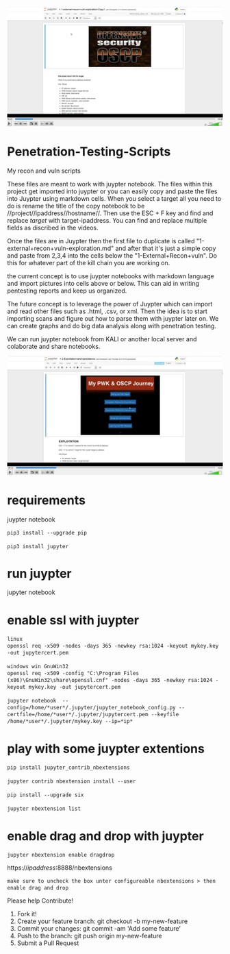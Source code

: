 [![Penetration testing methodology](https://github.com/jinverar/Penetration-Testing-Scripts/blob/master/playable-snip.JPG)](https://youtu.be/G9JcTkrvYuc "PWK Scripts in a custom Juypter Notebook")

# Penetration-Testing-Scripts
My recon and vuln scripts

These files are meant to work with juypter notebook. The files within this project get imported into juypter or you can easily copy and paste the files into Juypter using markdown cells. When you select a target all you need to do is rename the title of the copy notebook to be //project//ipaddress//hostname//. Then use the ESC + F key and find and replace *target* with target-ipaddress. You can find and replace multiple fields as discribed in the videos. 

Once the files are in Juypter then the first file to duplicate is called "1-external+recon+vuln-exploration.md" and after that it's just a simple copy and paste from 2,3,4 into the cells below the "1-External+Recon+vuln". Do this for whatever part of the kill chain you are working on. 

the current concept is to use juypter notebooks with markdown language and import pictures into cells above or below. This can aid in writing pentesting reports and keep us organized. 

The future concept is to leverage the power of Juypter which can import and read other files such as .html, .csv, or xml. Then the idea is to start importing scans and figure out how to parse them with juypter later on. We can create graphs and do big data analysis along with penetration testing.  

We can run juypter notebook from KALI or another local server and colaborate and share notebooks. 

[![Penetration testing methodology](https://github.com/jinverar/Penetration-Testing-Scripts/blob/master/playable2-snip.JPG)](https://youtu.be/YR2kNf9Wf5Q "Exploitation scripts in a custom Juypter Notebook")

# requirements

juypter notebook
```
pip3 install --upgrade pip

pip3 install jupyter
```

# run juypter

jupyter notebook

# enable ssl with juypter
```
linux
openssl req -x509 -nodes -days 365 -newkey rsa:1024 -keyout mykey.key -out jupytercert.pem

windows win GnuWin32 
openssl req -x509 -config "C:\Program Files (x86)\GnuWin32\share\openssl.cnf" -nodes -days 365 -newkey rsa:1024 -keyout mykey.key -out jupytercert.pem
 
jupyter notebook  --config=/home/*user*/.jupyter/jupyter_notebook_config.py --certfile=/home/*user*/.jupyter/jupytercert.pem --keyfile /home/*user*/.jupyter/mykey.key --ip=*ip*
```
# play with some juypter extentions
```
pip install jupyter_contrib_nbextensions

jupyter contrib nbextension install --user

pip install --upgrade six

jupyter nbextension list
```
# enable drag and drop with juypter
```
jupyter nbextension enable dragdrop
```
https://*ipaddress*:8888/nbextensions
```
make sure to uncheck the box unter configureable nbextensions > then enable drag and drop
```

Please help Contribute!

1. Fork it!
2. Create your feature branch: git checkout -b my-new-feature
3. Commit your changes: git commit -am 'Add some feature'
4. Push to the branch: git push origin my-new-feature
5. Submit a Pull Request
